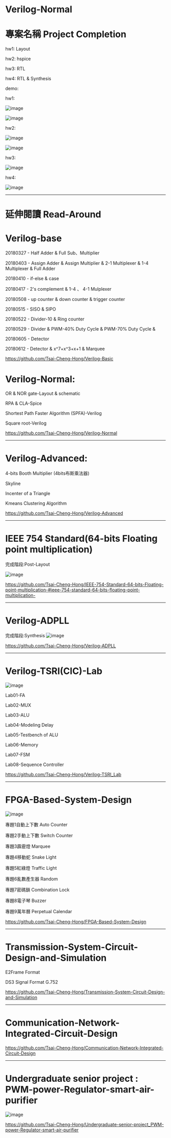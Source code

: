 # Verilog-Normal
# 專案名稱 Project Completion
hw1: Layout

hw2: hspice

hw3: RTL

hw4: RTL & Synthesis

demo:

hw1:

![image](https://user-images.githubusercontent.com/64843338/160148178-01ce6925-d0b9-4c8f-a515-891de13e1b61.png)

![image](https://user-images.githubusercontent.com/64843338/160148211-6986812d-a0e7-4b77-a663-fd5f87506c04.png)

hw2:

![image](https://user-images.githubusercontent.com/64843338/160148282-1e28192a-0bec-4e15-b49f-93bc281b8c20.png)

![image](https://user-images.githubusercontent.com/64843338/160148316-49e3e1a0-86b8-442c-9586-b1ff67c935db.png)

hw3:

![image](https://user-images.githubusercontent.com/64843338/160148364-74e9f252-7903-41a9-bc57-efafe1bc3248.png)

hw4:

![image](https://user-images.githubusercontent.com/64843338/160148406-c96beba6-a12c-4ad8-8231-2c078b1e5e8d.png)

------------------------------------------------------------------------
# 延伸閱讀 Read-Around
# Verilog-base
20180327 - Half Adder & Full Sub、Multiplier

20180403 - Assign Adder & Assign Multiplier & 2-1 Multiplexer & 1-4 Multiplexer & Full Adder

20180410 - if-else & case

20180417 - 2's complement & 1-4 、 4-1 Mulplexer

20180508 - up counter & down counter & trigger counter

20180515 - SISO & SIPO

20180522 - Divider-10 & Ring counter

20180529 - Divider & PWM-40% Duty Cycle & PWM-70% Duty Cycle &

20180605 - Detector

20180612 - Detector & x^7+x^3+x+1 & Marquee

https://github.com/Tsai-Cheng-Hong/Verilog-Basic

# Verilog-Normal:

OR & NOR gate-Layout & schematic 

RPA & CLA-Spice 

Shortest Path Faster Algorithm (SPFA)-Verilog

Square root-Verilog

https://github.com/Tsai-Cheng-Hong/Verilog-Normal

------------------------------------------------------------------------
# Verilog-Advanced:
4-bits Booth Multiplier (4bits布斯乘法器)

Skyline

Incenter of a Triangle

Kmeans Clustering Algorithm

https://github.com/Tsai-Cheng-Hong/Verilog-Advanced

------------------------------------------------------------------------
# IEEE 754 Standard(64-bits Floating point multiplication)
完成階段:Post-Layout

![image](https://user-images.githubusercontent.com/64843338/163710361-a4a93d62-96b6-4035-92c6-b38395f956e9.png)

https://github.com/Tsai-Cheng-Hong/IEEE-754-Standard-64-bits-Floating-point-multiplication-#ieee-754-standard-64-bits-floating-point-multiplication-

------------------------------------------------------------------------
# Verilog-ADPLL
完成階段:Synthesis
![image](https://user-images.githubusercontent.com/64843338/163710354-7e092efc-7f58-4bc0-a020-49e2c4188705.png)

https://github.com/Tsai-Cheng-Hong/Verilog-ADPLL

------------------------------------------------------------------------
# Verilog-TSRI(CIC)-Lab
![image](https://user-images.githubusercontent.com/64843338/163716714-2537e798-eb5e-41e9-91f8-99a5c5a8033c.png)

Lab01-FA

Lab02-MUX

Lab03-ALU

Lab04-Modeling Delay

Lab05-Testbench of ALU

Lab06-Memory

Lab07-FSM

Lab08-Sequence Controller

https://github.com/Tsai-Cheng-Hong/Verilog-TSRI_Lab

------------------------------------------------------------------------
# FPGA-Based-System-Design
![image](https://user-images.githubusercontent.com/64843338/163716731-8a25f75b-3d49-4e7e-b304-cff5a26e0491.png)

專題1自動上下數 Auto Counter

專題2手動上下數 Switch Counter

專題3霹靂燈 Marquee

專題4移動蛇 Snake Light

專題5紅綠燈 Traffic Light

專題6亂數產生器 Random

專題7密碼鎖 Combination Lock

專題8電子琴 Buzzer

專題9萬年曆 Perpetual Calendar

https://github.com/Tsai-Cheng-Hong/FPGA-Based-System-Design

------------------------------------------------------------------------
# Transmission-System-Circuit-Design-and-Simulation
E2Frame Format 

DS3 Signal Format G.752

https://github.com/Tsai-Cheng-Hong/Transmission-System-Circuit-Design-and-Simulation

------------------------------------------------------------------------
# Communication-Network-Integrated-Circuit-Design
https://github.com/Tsai-Cheng-Hong/Communication-Network-Integrated-Circuit-Design

------------------------------------------------------------------------
# Undergraduate senior project : PWM-power-Regulator-smart-air-purifier
![image](https://user-images.githubusercontent.com/64843338/163710372-dfe51c12-0147-4f44-90d3-60a1f15ad5f7.png)

https://github.com/Tsai-Cheng-Hong/Undergraduate-senior-project_PWM-power-Regulator-smart-air-purifier


